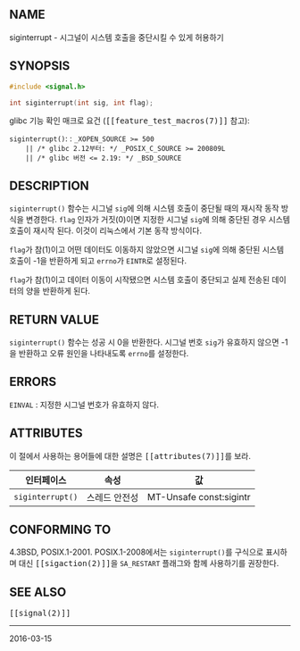 ## NAME

siginterrupt - 시그널이 시스템 호출을 중단시킬 수 있게 허용하기

## SYNOPSIS

```c
#include <signal.h>

int siginterrupt(int sig, int flag);
```

glibc 기능 확인 매크로 요건 (<tt>[[feature_test_macros(7)]]</tt> 참고):

`siginterrupt()`:
:   `_XOPEN_SOURCE >= 500`<br>
    `    || /* glibc 2.12부터: */ _POSIX_C_SOURCE >= 200809L`<br>
    `    || /* glibc 버전 <= 2.19: */ _BSD_SOURCE`

## DESCRIPTION

`siginterrupt()` 함수는 시그널 `sig`에 의해 시스템 호출이 중단될 때의 재시작 동작 방식을 변경한다. `flag` 인자가 거짓(0)이면 지정한 시그널 `sig`에 의해 중단된 경우 시스템 호출이 재시작 된다. 이것이 리눅스에서 기본 동작 방식이다.

`flag`가 참(1)이고 어떤 데이터도 이동하지 않았으면 시그널 `sig`에 의해 중단된 시스템 호출이 -1을 반환하게 되고 `errno`가 `EINTR`로 설정된다.

`flag`가 참(1)이고 데이터 이동이 시작됐으면 시스템 호출이 중단되고 실제 전송된 데이터의 양을 반환하게 된다.

## RETURN VALUE

`siginterrupt()` 함수는 성공 시 0을 반환한다. 시그널 번호 `sig`가 유효하지 않으면 -1을 반환하고 오류 원인을 나타내도록 `errno`를 설정한다.

## ERRORS

`EINVAL`
:   지정한 시그널 번호가 유효하지 않다.

## ATTRIBUTES

이 절에서 사용하는 용어들에 대한 설명은 <tt>[[attributes(7)]]</tt>를 보라.

| 인터페이스 | 속성 | 값
| --- | --- | --- |
| `siginterrupt()` | 스레드 안전성 | MT-Unsafe const:sigintr |

## CONFORMING TO

4.3BSD, POSIX.1-2001. POSIX.1-2008에서는 `siginterrupt()`를 구식으로 표시하며 대신 <tt>[[sigaction(2)]]</tt>을 `SA_RESTART` 플래그와 함께 사용하기를 권장한다.

## SEE ALSO

<tt>[[signal(2)]]</tt>

----

2016-03-15
